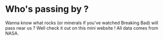 # Who's passing by ?

Wanna know what rocks (or minerals if you've watched Breaking Bad) will pass near us ? Well check it out on this mini website ! All data comes from NASA.
